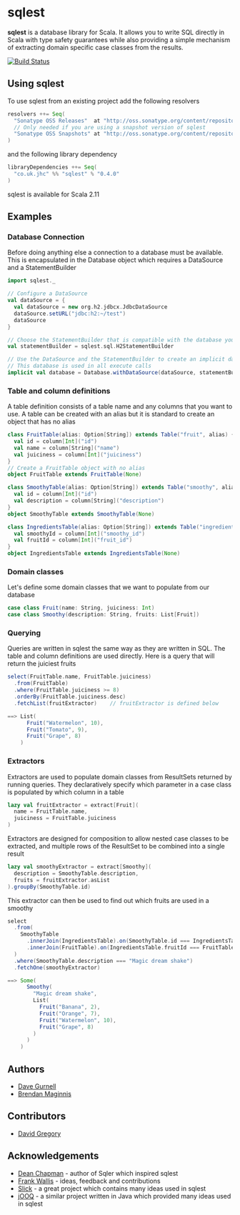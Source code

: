 # sqlest

**sqlest** is a database library for Scala. It allows you to write SQL directly in Scala with type safety guarantees while also providing a simple mechanism of extracting domain specific case classes from the results.

[![Build Status](https://travis-ci.org/jhc-systems/sqlest.svg?branch=master)](https://travis-ci.org/jhc-systems/sqlest)

## Using sqlest
To use sqlest from an existing project add the following resolvers
```scala
resolvers ++= Seq(
  "Sonatype OSS Releases"  at "http://oss.sonatype.org/content/repositories/releases/",
  // Only needed if you are using a snapshot version of sqlest
  "Sonatype OSS Snapshots" at "http://oss.sonatype.org/content/repositories/snapshots/"
)
```

and the following library dependency
```scala
libraryDependencies ++= Seq(
  "co.uk.jhc" %% "sqlest" % "0.4.0"
)
```

sqlest is available for Scala 2.11

## Examples
### Database Connection
Before doing anything else a connection to a database must be available. This is encapsulated in the Database object which requires a DataSource and a StatementBuilder
```scala
import sqlest._

// Configure a DataSource
val dataSource = {
  val dataSource = new org.h2.jdbcx.JdbcDataSource
  dataSource.setURL("jdbc:h2:~/test")
  dataSource
}

// Choose the StatementBuilder that is compatible with the database you are using
val statementBuilder = sqlest.sql.H2StatementBuilder

// Use the DataSource and the StatementBuilder to create an implicit database
// This database is used in all execute calls
implicit val database = Database.withDataSource(dataSource, statementBuilder)
```

### Table and column definitions
A table definition consists of a table name and any columns that you want to use. A table can be created with an alias but it is standard to create an object that has no alias
```scala
class FruitTable(alias: Option[String]) extends Table("fruit", alias) {
  val id = column[Int]("id")
  val name = column[String]("name")
  val juiciness = column[Int]("juiciness")
}
// Create a FruitTable object with no alias
object FruitTable extends FruitTable(None)

class SmoothyTable(alias: Option[String]) extends Table("smoothy", alias) {
  val id = column[Int]("id")
  val description = column[String]("description")
}
object SmoothyTable extends SmoothyTable(None)

class IngredientsTable(alias: Option[String]) extends Table("ingredients", alias) {
  val smoothyId = column[Int]("smoothy_id")
  val fruitId = column[Int]("fruit_id")
}
object IngredientsTable extends IngredientsTable(None)
```

### Domain classes
Let's define some domain classes that we want to populate from our database
```scala
case class Fruit(name: String, juiciness: Int)
case class Smoothy(description: String, fruits: List[Fruit])
```

### Querying
Queries are written in sqlest the same way as they are written in SQL. The table and column definitions are used directly. Here is a query that will return the juiciest fruits
```scala
select(FruitTable.name, FruitTable.juiciness)
  .from(FruitTable)
  .where(FruitTable.juiciness >= 8)
  .orderBy(FruitTable.juiciness.desc)
  .fetchList(fruitExtractor)    // fruitExtractor is defined below

==> List(
      Fruit("Watermelon", 10),
      Fruit("Tomato", 9),
      Fruit("Grape", 8)
    )
```

### Extractors
Extractors are used to populate domain classes from ResultSets returned by running queries. They declaratively specify which parameter in a case class is populated by which column in a table
```scala
lazy val fruitExtractor = extract[Fruit](
  name = FruitTable.name,
  juiciness = FruitTable.juiciness
)
```

Extractors are designed for composition to allow nested case classes to be extracted, and multiple rows of the ResultSet to be combined into a single result
```scala
lazy val smoothyExtractor = extract[Smoothy](
  description = SmoothyTable.description,
  fruits = fruitExtractor.asList
).groupBy(SmoothyTable.id)
```

This extractor can then be used to find out which fruits are used in a smoothy
```scala
select
  .from(
    SmoothyTable
      .innerJoin(IngredientsTable).on(SmoothyTable.id === IngredientsTable.smoothyId)
      .innerJoin(FruitTable).on(IngredientsTable.fruitId === FruitTable.id)
  )
  .where(SmoothyTable.description === "Magic dream shake")
  .fetchOne(smoothyExtractor)

==> Some(
      Smoothy(
        "Magic dream shake",
        List(
          Fruit("Banana", 2),
          Fruit("Orange", 7),
          Fruit("Watermelon", 10),
          Fruit("Grape", 8)
        )
      )
    )
```

## Authors
- [Dave Gurnell](https://github.com/davegurnell)
- [Brendan Maginnis](https://github.com/brendanator)

## Contributors
- [David Gregory](https://github.com/DavidGregory084)

## Acknowledgements
- [Dean Chapman](https://github.com/p14n) - author of Sqler which inspired sqlest
- [Frank Wallis](https://github.com/frankwallis) - ideas, feedback and contributions
- [Slick](https://github.com/slick/slick) - a great project which contains many ideas used in sqlest
- [jOOQ](https://github.com/jOOQ/jOOQ) - a similar project written in Java which provided many ideas used in sqlest
